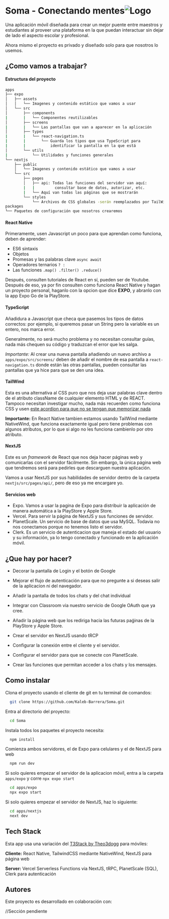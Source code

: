 
# Soma - Conectando mentes![Logo](https://i.postimg.cc/13LS22DD/logo-soma-azul-bg-trans.png)
Una aplicación móvil diseñada para crear un mejor puente entre maestros y estudiantes al proveer una plataforma en la que puedan interactuar sin dejar de lado el aspecto escolar y profesional.

Ahora mismo el proyecto es privado y diseñado solo para que nosotros lo usemos.
## ¿Como vamos a trabajar?
#### Estructura del proyecto

```bash
apps
├── expo
│   ├── assets
│   │   └── Imagenes y contenido estático que vamos a usar
│   └── src
│       ├── components
|       |   └── Componentes reutilizables
│       ├── screens
|       |   └── Las pantallas que van a aparecer en la aplicación
│       ├── types
|       |   └── react-navigation.ts
|       |       └── Guarda los tipos que usa TypeScript para 
|       |           identificar la pantalla en la que está
│       └── utils
|           └── Utilidades y funciones generales
└── nextjs
    ├── public
    │   └── Imagenes y contenido estático que vamos a usar
    └── src
        ├── pages
        │   ├── api: Todas las funciones del servidor van aquí: 
        |   |         consultar base de datos, autorizar, etc.
        |   └── Aquí van todas las páginas que se mostrarán
        └── styles
            └── Archivos de CSS globales -serán reemplazados por TailWind
packages
└── Paquetes de configuración que nosotros crearemos
```

#### React Native
Primeramente, usen Javascript un poco para que aprendan como funciona, deben de aprender:
 - ES6 sintaxis
 - Objetos
 - Promesas y las palabras clave `async await`
 - Operadores ternarios `? :`
 - Las funciones `.map() .filter() .reduce()`

Después, consulten tutoriales de React en sí, pueden ser de Youtube. Después de eso, ya por fin consulten como funciona React Native y hagan un proyecto personal, haganlo con la opcion que dice __EXPO__, y abranlo con la app Expo Go de la PlayStore.

#### TypeScript
Añadidura a Javascript que checa que pasemos los tipos de datos correctos: por ejemplo, si queremos pasar un String pero la variable es un entero, nos marca error.

Generalmente, no será mucho problema y no necesitan consultar guías, nada más chequen su código y traduzcan el error que les salga.

_Importante:_ 
Al crear una nueva pantalla añadiendo un nuevo archivo a `apps/expo/src/screens/` deben de añadir el nombre de esa pantalla a `react-navigation.ts` donde están las otras pantallas, pueden consultar las pantallas que ya hice para que se den una idea.

#### TailWind
Esta es una alternativa al CSS puro que nos deja usar palabras clave dentro de el atributo className de cualquier elemento HTML y de REACT.
Tampoco necesitan investigar mucho, nada más recuerden como funciona CSS y usen [este acordion para que no se tengan que memorizar nada](https://tailwindcomponents.com/cheatsheet/)

__Importante:__ En React Native tambien estamos usando TailWind mediante NativeWind, que funciona exactamente igual pero tiene problemas con algunos atributos, por lo que si algo no les funciona cambienlo por otro atributo. 

#### NextJS
Este es un _framework_ de React que nos deja hacer páginas web y comunicarlas con el servidor fácilmente. Sin embargo, la única página web que tendremos será para pedirles que descarguen nuestra aplicación.

Vamos a usar NextJS por sus habilidades de servidor dentro de la carpeta `nextjs/src/pages/api/`, pero de eso ya me encargare yo.

#### Servicios web
- Expo. Vamos a usar la pagina de Expo para distribuir la aplicación de manera automática a la PlayStore y Apple Store.
- Vercel. Para servir la página de NextJS y sus funciones de servidor.
- PlanetScale. Un servicio de base de datos que usa MySQL. Todavia no nos conectamos porque no tenemos listo el servidor.
- Clerk. Es un servicio de autenticacion que maneja el estado del usuario y su información, ya lo tengo conectado y funcionado en la aplicación móvil.
## ¿Que hay por hacer?

- Decorar la pantalla de Login y el botón de Google

- Mejorar el flujo de autenticación para que no pregunte a si deseas salir de la aplicacion ni del navegador.

- Añadir la pantalla de todos los chats y del chat individual

- Integrar con Classroom via nuestro servicio de Google OAuth que ya cree.

- Añadir la página web que los rediriga hacia las futuras paǵinas de la PlayStore y Apple Store.

- Crear el servidor en NextJS usando tRCP

- Configurar la conexión entre el cliente y el servidor.

- Configurar el servidor para que se conecte con PlanetScale.

- Crear las funciones que permitan acceder a los chats y los mensajes.


## Como instalar

Clona el proyecto usando el cliente de git en tu terminal de comandos:

```bash
  git clone https://github.com/Kaleb-Barrera/Soma.git
```

Entra al directorio del proyecto:

```bash
  cd Soma
```

Instala todos los paquetes el proyecto necesita:

```bash
  npm install
```

Comienza ambos servidores, el de Expo para celulares y el de NextJS para web

```bash
  npm run dev
```

Si solo quieres empezar el servidor de la aplicacion móvil, entra a la carpeta `apps/expo` y corre `npx expo start`

```bash
  cd apps/expo
  npx expo start
```

Si solo quieres empezar el servidor de NextJS, haz lo siguiente:

```bash
  cd apps/nextjs
  next dev
```
## Tech Stack
Esta app usa una variación del [T3Stack by Theo3dogg](https://github.com/t3-oss/create-t3-turbo.git) para móviles:

**Cliente:** React Native, TailwindCSS mediante NativeWind, NextJS para página web

**Server:** Vercel Serverless Functions via NextJS, tRPC, PlanetScale (SQL), Clerk para autenticación


## Autores
Este proyecto es desarrollado en colaboración con:

//Sección pendiente

